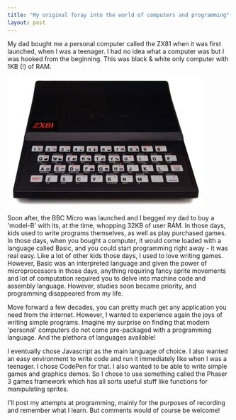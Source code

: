 ```yaml
---
title: "My original foray into the world of computers and programming"
layout: post
---
```

My dad bought me a personal computer called the ZX81 when it was first launched, when I was a teenager. I had no idea what a computer was but I was hooked from the beginning. This was black & white only computer with 1KB (!) of RAM.

![title](/assets/pix/20210724/zx81.png)

Soon after, the BBC Micro  was launched and I begged my dad to buy a 'model-B' with its, at the time, whopping 32KB of user RAM. In those days, kids used to write programs themselves, as well as play purchased games. In those days, when you bought a computer, it would come loaded with a language called Basic, and you could start programming right away - it was real easy. Like a lot of other kids those days, I used to love writing games. However, Basic was an interpreted language and given the power of microprocessors in those days, anything requiring fancy sprite movements and lot of computation required you to delve into machine code and assembly language. However, studies soon became priority, and programming disappeared from my life.

Move forward a few decades, you can pretty much get any application you need from the internet. However, I wanted to experience again the joys of writing simple programs. Imagine my surprise on finding that modern 'personal' computers do not come pre-packaged with a programming language. And the plethora of languages available! 

I eventually chose Javascript as the main language of choice. I also wanted an easy environment to write code and run it immediately like when I was a teenager. I chose CodePen for that. I also wanted to be able to write simple games and graphics demos. So I chose to use something called the Phaser 3 games framework which has all sorts useful stuff like functions for manipulating sprites.

I'll post my attempts at programming, mainly for the purposes of recording and remember what I learn. But comments would of course be welcome!
